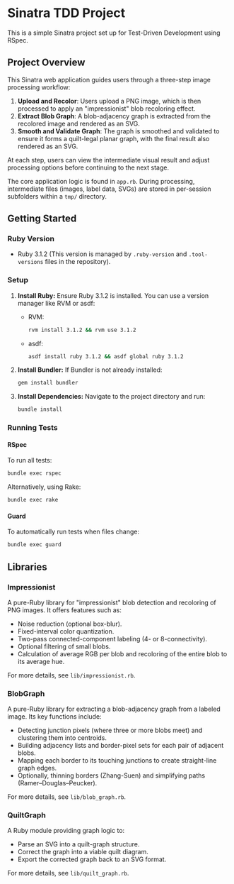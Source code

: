 # Sinatra TDD Project

This is a simple Sinatra project set up for Test-Driven Development using RSpec.

## Project Overview

This Sinatra web application guides users through a three-step image processing workflow:

1.  **Upload and Recolor**: Users upload a PNG image, which is then processed to apply an "impressionist" blob recoloring effect.
2.  **Extract Blob Graph**: A blob-adjacency graph is extracted from the recolored image and rendered as an SVG.
3.  **Smooth and Validate Graph**: The graph is smoothed and validated to ensure it forms a quilt-legal planar graph, with the final result also rendered as an SVG.

At each step, users can view the intermediate visual result and adjust processing options before continuing to the next stage.

The core application logic is found in `app.rb`. During processing, intermediate files (images, label data, SVGs) are stored in per-session subfolders within a `tmp/` directory.

## Getting Started

### Ruby Version

- Ruby 3.1.2 (This version is managed by `.ruby-version` and `.tool-versions` files in the repository).

### Setup

1.  **Install Ruby:**
    Ensure Ruby 3.1.2 is installed. You can use a version manager like RVM or asdf:
    - RVM:
      ```bash
      rvm install 3.1.2 && rvm use 3.1.2
      ```
    - asdf:
      ```bash
      asdf install ruby 3.1.2 && asdf global ruby 3.1.2
      ```

2.  **Install Bundler:**
    If Bundler is not already installed:
    ```bash
    gem install bundler
    ```

3.  **Install Dependencies:**
    Navigate to the project directory and run:
    ```bash
    bundle install
    ```

### Running Tests

#### RSpec
To run all tests:
```bash
bundle exec rspec
```
Alternatively, using Rake:
```bash
bundle exec rake
```

#### Guard
To automatically run tests when files change:
```bash
bundle exec guard
```

## Libraries

### Impressionist

A pure-Ruby library for "impressionist" blob detection and recoloring of PNG images. It offers features such as:
- Noise reduction (optional box-blur).
- Fixed-interval color quantization.
- Two-pass connected-component labeling (4- or 8-connectivity).
- Optional filtering of small blobs.
- Calculation of average RGB per blob and recoloring of the entire blob to its average hue.

For more details, see `lib/impressionist.rb`.

### BlobGraph

A pure-Ruby library for extracting a blob-adjacency graph from a labeled image. Its key functions include:
- Detecting junction pixels (where three or more blobs meet) and clustering them into centroids.
- Building adjacency lists and border-pixel sets for each pair of adjacent blobs.
- Mapping each border to its touching junctions to create straight-line graph edges.
- Optionally, thinning borders (Zhang-Suen) and simplifying paths (Ramer–Douglas–Peucker).

For more details, see `lib/blob_graph.rb`.

### QuiltGraph

A Ruby module providing graph logic to:
- Parse an SVG into a quilt-graph structure.
- Correct the graph into a viable quilt diagram.
- Export the corrected graph back to an SVG format.

For more details, see `lib/quilt_graph.rb`.
